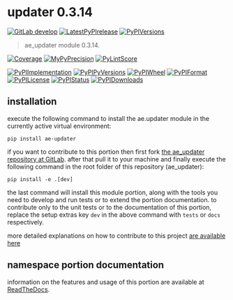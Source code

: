<!-- THIS FILE IS EXCLUSIVELY MAINTAINED by the project ae.ae V0.3.92 -->
<!-- THIS FILE IS EXCLUSIVELY MAINTAINED by the project aedev.tpl_namespace_root V0.3.13 -->
# updater 0.3.14

[![GitLab develop](https://img.shields.io/gitlab/pipeline/ae-group/ae_updater/develop?logo=python)](
    https://gitlab.com/ae-group/ae_updater)
[![LatestPyPIrelease](
    https://img.shields.io/gitlab/pipeline/ae-group/ae_updater/release0.3.13?logo=python)](
    https://gitlab.com/ae-group/ae_updater/-/tree/release0.3.13)
[![PyPIVersions](https://img.shields.io/pypi/v/ae_updater)](
    https://pypi.org/project/ae-updater/#history)

>ae_updater module 0.3.14.

[![Coverage](https://ae-group.gitlab.io/ae_updater/coverage.svg)](
    https://ae-group.gitlab.io/ae_updater/coverage/index.html)
[![MyPyPrecision](https://ae-group.gitlab.io/ae_updater/mypy.svg)](
    https://ae-group.gitlab.io/ae_updater/lineprecision.txt)
[![PyLintScore](https://ae-group.gitlab.io/ae_updater/pylint.svg)](
    https://ae-group.gitlab.io/ae_updater/pylint.log)

[![PyPIImplementation](https://img.shields.io/pypi/implementation/ae_updater)](
    https://gitlab.com/ae-group/ae_updater/)
[![PyPIPyVersions](https://img.shields.io/pypi/pyversions/ae_updater)](
    https://gitlab.com/ae-group/ae_updater/)
[![PyPIWheel](https://img.shields.io/pypi/wheel/ae_updater)](
    https://gitlab.com/ae-group/ae_updater/)
[![PyPIFormat](https://img.shields.io/pypi/format/ae_updater)](
    https://pypi.org/project/ae-updater/)
[![PyPILicense](https://img.shields.io/pypi/l/ae_updater)](
    https://gitlab.com/ae-group/ae_updater/-/blob/develop/LICENSE.md)
[![PyPIStatus](https://img.shields.io/pypi/status/ae_updater)](
    https://libraries.io/pypi/ae-updater)
[![PyPIDownloads](https://img.shields.io/pypi/dm/ae_updater)](
    https://pypi.org/project/ae-updater/#files)


## installation


execute the following command to install the
ae.updater module
in the currently active virtual environment:
 
```shell script
pip install ae-updater
```

if you want to contribute to this portion then first fork
[the ae_updater repository at GitLab](
https://gitlab.com/ae-group/ae_updater "ae.updater code repository").
after that pull it to your machine and finally execute the
following command in the root folder of this repository
(ae_updater):

```shell script
pip install -e .[dev]
```

the last command will install this module portion, along with the tools you need
to develop and run tests or to extend the portion documentation. to contribute only to the unit tests or to the
documentation of this portion, replace the setup extras key `dev` in the above command with `tests` or `docs`
respectively.

more detailed explanations on how to contribute to this project
[are available here](
https://gitlab.com/ae-group/ae_updater/-/blob/develop/CONTRIBUTING.rst)


## namespace portion documentation

information on the features and usage of this portion are available at
[ReadTheDocs](
https://ae.readthedocs.io/en/latest/_autosummary/ae.updater.html
"ae_updater documentation").
